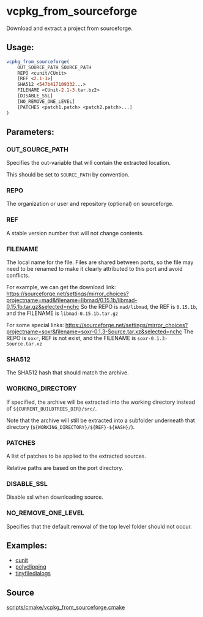 # vcpkg_from_sourceforge

Download and extract a project from sourceforge.

## Usage:
```cmake
vcpkg_from_sourceforge(
    OUT_SOURCE_PATH SOURCE_PATH
    REPO <cunit/CUnit>
    [REF <2.1-3>]
    SHA512 <547b417109332...>
    FILENAME <CUnit-2.1-3.tar.bz2>
    [DISABLE_SSL]
    [NO_REMOVE_ONE_LEVEL]
    [PATCHES <patch1.patch> <patch2.patch>...]
)
```

## Parameters:
### OUT_SOURCE_PATH
Specifies the out-variable that will contain the extracted location.

This should be set to `SOURCE_PATH` by convention.

### REPO
The organization or user and repository (optional) on sourceforge.

### REF
A stable version number that will not change contents.

### FILENAME
The local name for the file. Files are shared between ports, so the file may need to be renamed to make it clearly attributed to this port and avoid conflicts.

For example, we can get the download link:
https://sourceforge.net/settings/mirror_choices?projectname=mad&filename=libmad/0.15.1b/libmad-0.15.1b.tar.gz&selected=nchc
So the REPO is `mad/libmad`, the REF is `0.15.1b`, and the FILENAME is `libmad-0.15.1b.tar.gz`

For some special links:
https://sourceforge.net/settings/mirror_choices?projectname=soxr&filename=soxr-0.1.3-Source.tar.xz&selected=nchc
The REPO is `soxr`, REF is not exist, and the FILENAME is `soxr-0.1.3-Source.tar.xz`

### SHA512
The SHA512 hash that should match the archive.

### WORKING_DIRECTORY
If specified, the archive will be extracted into the working directory instead of `${CURRENT_BUILDTREES_DIR}/src/`.

Note that the archive will still be extracted into a subfolder underneath that directory (`${WORKING_DIRECTORY}/${REF}-${HASH}/`).

### PATCHES
A list of patches to be applied to the extracted sources.

Relative paths are based on the port directory.

### DISABLE_SSL
Disable ssl when downloading source.

### NO_REMOVE_ONE_LEVEL
Specifies that the default removal of the top level folder should not occur.

## Examples:

* [cunit](https://github.com/Microsoft/vcpkg/blob/master/ports/cunit/portfile.cmake)
* [polyclipping](https://github.com/Microsoft/vcpkg/blob/master/ports/polyclipping/portfile.cmake)
* [tinyfiledialogs](https://github.com/Microsoft/vcpkg/blob/master/ports/tinyfiledialogs/portfile.cmake)

## Source
[scripts/cmake/vcpkg_from_sourceforge.cmake](https://github.com/Microsoft/vcpkg/blob/master/scripts/cmake/vcpkg_from_sourceforge.cmake)
